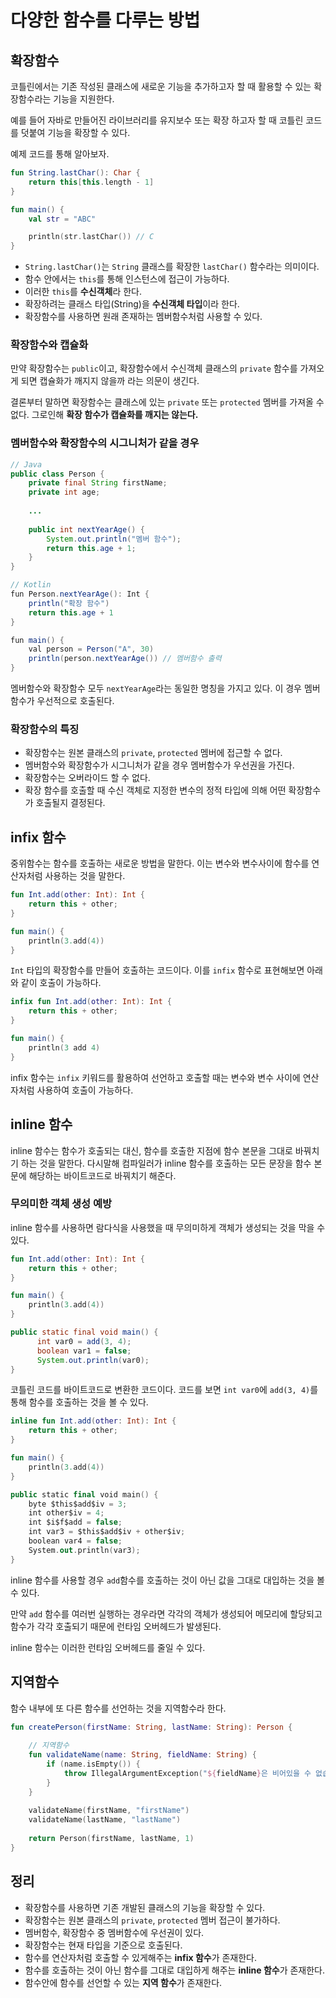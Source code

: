 # 다양한 함수를 다루는 방법

## 확장함수
코틀린에서는 기존 작성된 클래스에 새로운 기능을 추가하고자 할 때 활용할 수 있는 확장함수라는 기능을 지원한다.

예를 들어 자바로 만들어진 라이브러리를 유지보수 또는 확장 하고자 할 때 코틀린 코드를 덧붙여 기능을 확장할 수 있다.

예제 코드를 통해 알아보자.
```kotlin
fun String.lastChar(): Char {
    return this[this.length - 1]
}

fun main() {
    val str = "ABC"

    println(str.lastChar()) // C
}
```
- `String.lastChar()`는 `String` 클래스를 확장한 `lastChar()` 함수라는 의미이다.
- 함수 안에서는 `this`를 통해 인스턴스에 접근이 가능하다.
- 이러한 `this`를 **수신객체**라 한다.
- 확장하려는 클래스 타입(String)을 **수신객체 타입**이라 한다.
- 확장함수를 사용하면 원래 존재하는 멤버함수처럼 사용할 수 있다.

### 확장함수와 캡슐화
만약 확장함수는 `public`이고, 확장함수에서 수신객체 클래스의 `private` 함수를 가져오게 되면 
캡슐화가 깨지지 않을까 라는 의문이 생긴다.

결론부터 말하면 확장함수는 클래스에 있는 `private` 또는 `protected` 멤버를 가져올 수 없다. 
그로인해 **확장 함수가 캡슐화를 깨지는 않는다.**

### 멤버함수와 확장함수의 시그니처가 같을 경우

```java
// Java
public class Person {
    private final String firstName;
    private int age;
    
    ...
    
    public int nextYearAge() {
        System.out.println("멤버 함수");
        return this.age + 1;
    }
}

// Kotlin
fun Person.nextYearAge(): Int {
    println("확장 함수")
    return this.age + 1
}

fun main() {
    val person = Person("A", 30)
    println(person.nextYearAge()) // 멤버함수 출력
}
```

멤버함수와 확장함수 모두 `nextYearAge`라는 동일한 명칭을 가지고 있다. 이 경우 멤버함수가 우선적으로 호출된다.

### 확장함수의 특징
- 확장함수는 원본 클래스의 `private`, `protected` 멤버에 접근할 수 없다.
- 멤버함수와 확장함수가 시그니처가 같을 경우 멤버함수가 우선권을 가진다.
- 확장함수는 오버라이드 할 수 없다.
- 확장 함수를 호출할 때 수신 객체로 지정한 변수의 정적 타입에 의해 어떤 확장함수가 호출될지 결정된다.

## infix 함수
중위함수는 함수를 호출하는 새로운 방법을 말한다. 이는 변수와 변수사이에 함수를 연산자처럼 사용하는 것을 말한다.

```kotlin
fun Int.add(other: Int): Int {
    return this + other;
}

fun main() {
    println(3.add(4))
}
```
`Int` 타입의 확장함수를 만들어 호출하는 코드이다. 이를 `infix` 함수로 표현해보면 아래와 같이 호출이 가능하다.

```kotlin
infix fun Int.add(other: Int): Int {
    return this + other;
}

fun main() {
    println(3 add 4)
}
```
infix 함수는 `infix` 키워드를 활용하여 선언하고 호출할 때는 변수와 변수 사이에 연산자처럼 사용하여 호출이 가능하다.

## inline 함수
inline 함수는 함수가 호출되는 대신, 함수를 호출한 지점에 함수 본문을 그대로 바꿔치기 하는 것을 말한다.
다시말해 컴파일러가 inline 함수를 호출하는 모든 문장을 함수 본문에 해당하는 바이트코드로 바꿔치기 해준다.

### 무의미한 객체 생성 예방
inline 함수를 사용하면 람다식을 사용했을 때 무의미하게 객체가 생성되는 것을 막을 수 있다.

```kotlin
fun Int.add(other: Int): Int {
    return this + other;
}

fun main() {
    println(3.add(4))
}
```

```java
public static final void main() {
      int var0 = add(3, 4);
      boolean var1 = false;
      System.out.println(var0);
}
```
코틀린 코드를 바이트코드로 변환한 코드이다. 코드를 보면 `int var0`에 `add(3, 4)`를 통해 함수를 호출하는 것을 볼 수 있다.

```kotlin
inline fun Int.add(other: Int): Int {
    return this + other;
}

fun main() {
    println(3.add(4))
}
```

```kotlin
public static final void main() {
    byte $this$add$iv = 3;
    int other$iv = 4;
    int $i$f$add = false;
    int var3 = $this$add$iv + other$iv;
    boolean var4 = false;
    System.out.println(var3);
}
```
inline 함수를 사용할 경우 `add`함수를 호출하는 것이 아닌 값을 그대로 대입하는 것을 볼 수 있다. 

만약 `add` 함수를 여러번 실행하는 경우라면 각각의 객체가 생성되어 메모리에 할당되고 함수가 각각 호출되기 때문에
런타임 오버헤드가 발생된다.

inline 함수는 이러한 런타임 오버헤드를 줄일 수 있다.

## 지역함수
함수 내부에 또 다른 함수를 선언하는 것을 지역함수라 한다.

```kotlin
fun createPerson(firstName: String, lastName: String): Person {
    
    // 지역함수
    fun validateName(name: String, fieldName: String) {
        if (name.isEmpty()) {
            throw IllegalArgumentException("${fieldName}은 비어있을 수 없습니다!")
        }
    }
    
    validateName(firstName, "firstName")
    validateName(lastName, "lastName")
    
    return Person(firstName, lastName, 1)
}
```

## 정리
- 확장함수를 사용하면 기존 개발된 클래스의 기능을 확장할 수 있다.
- 확장함수는 원본 클래스의 `private`, `protected` 멤버 접근이 불가하다.
- 멤버함수, 확장함수 중 멤버함수에 우선권이 있다.
- 확장함수는 현재 타입을 기준으로 호출된다.
- 함수를 연산자처럼 호출할 수 있게해주는 **infix 함수**가 존재한다.
- 함수를 호출하는 것이 아닌 함수를 그대로 대입하게 해주는 **inline 함수**가 존재한다.
- 함수안에 함수를 선언할 수 있는 **지역 함수**가 존재한다.
